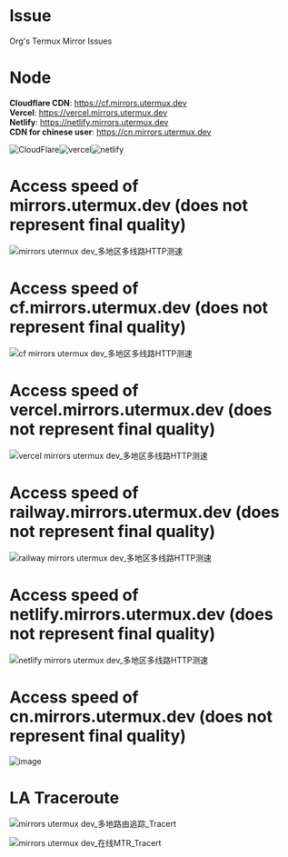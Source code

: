 # Issue
Org's Termux Mirror Issues

# Node

**Cloudflare CDN**: https://cf.mirrors.utermux.dev  
**Vercel**: https://vercel.mirrors.utermux.dev     
**Netlify**: https://netlify.mirrors.utermux.dev  
**CDN for chinese user**: https://cn.mirrors.utermux.dev

![CloudFlare](https://avatars.githubusercontent.com/u/314135?s=100&v=4)![vercel](https://avatars.githubusercontent.com/u/14985020?s=100&v=4)![netlify](https://avatars.githubusercontent.com/u/7892489?s=100&v=4)

# Access speed of mirrors.utermux.dev (does not represent final quality)

![mirrors utermux dev_多地区多线路HTTP测速](https://user-images.githubusercontent.com/57583560/173998697-00981bc3-8e90-429f-8254-75ebc195a48f.png)


# Access speed of cf.mirrors.utermux.dev (does not represent final quality)

![cf mirrors utermux dev_多地区多线路HTTP测速](https://user-images.githubusercontent.com/57583560/173998797-b299e1cd-632b-4433-bf9d-040f6bc26545.png)

# Access speed of vercel.mirrors.utermux.dev (does not represent final quality)

![vercel mirrors utermux dev_多地区多线路HTTP测速](https://user-images.githubusercontent.com/57583560/173998815-8e049b7a-56fb-4562-b7c6-3353bcd93c36.png)

# Access speed of railway.mirrors.utermux.dev (does not represent final quality)

![railway mirrors utermux dev_多地区多线路HTTP测速](https://user-images.githubusercontent.com/57583560/174469046-25249d3c-a674-4d95-a421-1cb2201b424f.png)

# Access speed of netlify.mirrors.utermux.dev (does not represent final quality)

![netlify mirrors utermux dev_多地区多线路HTTP测速](https://user-images.githubusercontent.com/57583560/174469068-3d27adf0-92fc-4757-be0f-a51519341bd6.png)

# Access speed of cn.mirrors.utermux.dev (does not represent final quality)

![image](https://user-images.githubusercontent.com/57583560/179336696-2c33aac6-6ebc-437c-80e3-9b89a71f0858.png)

# LA Traceroute

![mirrors utermux dev_多地路由追踪_Tracert](https://user-images.githubusercontent.com/57583560/173998944-962112db-1fc3-44b7-9d18-3f39aae6c6b9.png)

![mirrors utermux dev_在线MTR_Tracert](https://user-images.githubusercontent.com/57583560/173999037-71b88213-fc74-4dd7-82e4-7d1ee77b8750.png)


